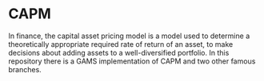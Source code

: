 # CAPM
In finance, the capital asset pricing model is a model used to determine a theoretically appropriate required rate of return of an asset, to make decisions about adding assets to a well-diversified portfolio.
In this repository there is a GAMS implementation of CAPM and two other famous branches.
